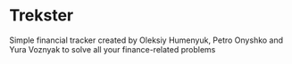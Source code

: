 # Trekster
Simple financial tracker created by Oleksiy Humenyuk, Petro Onyshko and Yura Voznyak to solve all your finance-related problems
